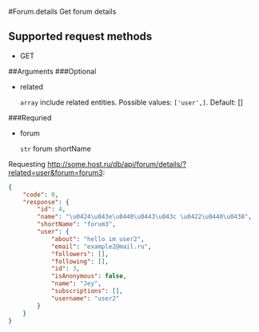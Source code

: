 #Forum.details
Get forum details

## Supported request methods 
* GET

##Arguments
###Optional
* related

   ```array``` include related entities. Possible values: ```['user',]```. Default: []


###Requried
* forum

   ```str``` forum shortName


Requesting http://some.host.ru/db/api/forum/details/?related=user&forum=forum3:
```json
{
    "code": 0,
    "response": {
        "id": 4,
        "name": "\u0424\u043e\u0440\u0443\u043c \u0422\u0440\u0438",
        "shortName": "forum3",
        "user": {
            "about": "hello im user2",
            "email": "example2@mail.ru",
            "followers": [],
            "following": [],
            "id": 3,
            "isAnonymous": false,
            "name": "Jey",
            "subscriptions": [],
            "username": "user2"
        }
    }
}
```
